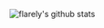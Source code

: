 ![flarely's github stats](https://github-readme-stats.vercel.app/api?username=flarely&count_private=true&show_icons=true&theme=dark)
